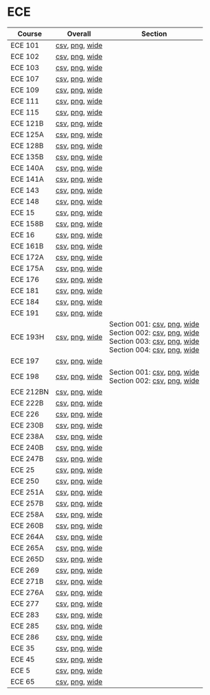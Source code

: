 # ECE

| Course | Overall | Section |
| ------ | ------- | ------- |
| ECE 101 | [csv](https://github.com/UCSD-Historical-Enrollment-Data/2025Winter/blob/main/overall/ECE%20101.csv), [png](https://raw.githubusercontent.com/UCSD-Historical-Enrollment-Data/2025Winter/main/plot_overall/ECE%20101.png), [wide](https://raw.githubusercontent.com/UCSD-Historical-Enrollment-Data/2025Winter/main/plot_overall_wide/ECE%20101.png) |  |
| ECE 102 | [csv](https://github.com/UCSD-Historical-Enrollment-Data/2025Winter/blob/main/overall/ECE%20102.csv), [png](https://raw.githubusercontent.com/UCSD-Historical-Enrollment-Data/2025Winter/main/plot_overall/ECE%20102.png), [wide](https://raw.githubusercontent.com/UCSD-Historical-Enrollment-Data/2025Winter/main/plot_overall_wide/ECE%20102.png) |  |
| ECE 103 | [csv](https://github.com/UCSD-Historical-Enrollment-Data/2025Winter/blob/main/overall/ECE%20103.csv), [png](https://raw.githubusercontent.com/UCSD-Historical-Enrollment-Data/2025Winter/main/plot_overall/ECE%20103.png), [wide](https://raw.githubusercontent.com/UCSD-Historical-Enrollment-Data/2025Winter/main/plot_overall_wide/ECE%20103.png) |  |
| ECE 107 | [csv](https://github.com/UCSD-Historical-Enrollment-Data/2025Winter/blob/main/overall/ECE%20107.csv), [png](https://raw.githubusercontent.com/UCSD-Historical-Enrollment-Data/2025Winter/main/plot_overall/ECE%20107.png), [wide](https://raw.githubusercontent.com/UCSD-Historical-Enrollment-Data/2025Winter/main/plot_overall_wide/ECE%20107.png) |  |
| ECE 109 | [csv](https://github.com/UCSD-Historical-Enrollment-Data/2025Winter/blob/main/overall/ECE%20109.csv), [png](https://raw.githubusercontent.com/UCSD-Historical-Enrollment-Data/2025Winter/main/plot_overall/ECE%20109.png), [wide](https://raw.githubusercontent.com/UCSD-Historical-Enrollment-Data/2025Winter/main/plot_overall_wide/ECE%20109.png) |  |
| ECE 111 | [csv](https://github.com/UCSD-Historical-Enrollment-Data/2025Winter/blob/main/overall/ECE%20111.csv), [png](https://raw.githubusercontent.com/UCSD-Historical-Enrollment-Data/2025Winter/main/plot_overall/ECE%20111.png), [wide](https://raw.githubusercontent.com/UCSD-Historical-Enrollment-Data/2025Winter/main/plot_overall_wide/ECE%20111.png) |  |
| ECE 115 | [csv](https://github.com/UCSD-Historical-Enrollment-Data/2025Winter/blob/main/overall/ECE%20115.csv), [png](https://raw.githubusercontent.com/UCSD-Historical-Enrollment-Data/2025Winter/main/plot_overall/ECE%20115.png), [wide](https://raw.githubusercontent.com/UCSD-Historical-Enrollment-Data/2025Winter/main/plot_overall_wide/ECE%20115.png) |  |
| ECE 121B | [csv](https://github.com/UCSD-Historical-Enrollment-Data/2025Winter/blob/main/overall/ECE%20121B.csv), [png](https://raw.githubusercontent.com/UCSD-Historical-Enrollment-Data/2025Winter/main/plot_overall/ECE%20121B.png), [wide](https://raw.githubusercontent.com/UCSD-Historical-Enrollment-Data/2025Winter/main/plot_overall_wide/ECE%20121B.png) |  |
| ECE 125A | [csv](https://github.com/UCSD-Historical-Enrollment-Data/2025Winter/blob/main/overall/ECE%20125A.csv), [png](https://raw.githubusercontent.com/UCSD-Historical-Enrollment-Data/2025Winter/main/plot_overall/ECE%20125A.png), [wide](https://raw.githubusercontent.com/UCSD-Historical-Enrollment-Data/2025Winter/main/plot_overall_wide/ECE%20125A.png) |  |
| ECE 128B | [csv](https://github.com/UCSD-Historical-Enrollment-Data/2025Winter/blob/main/overall/ECE%20128B.csv), [png](https://raw.githubusercontent.com/UCSD-Historical-Enrollment-Data/2025Winter/main/plot_overall/ECE%20128B.png), [wide](https://raw.githubusercontent.com/UCSD-Historical-Enrollment-Data/2025Winter/main/plot_overall_wide/ECE%20128B.png) |  |
| ECE 135B | [csv](https://github.com/UCSD-Historical-Enrollment-Data/2025Winter/blob/main/overall/ECE%20135B.csv), [png](https://raw.githubusercontent.com/UCSD-Historical-Enrollment-Data/2025Winter/main/plot_overall/ECE%20135B.png), [wide](https://raw.githubusercontent.com/UCSD-Historical-Enrollment-Data/2025Winter/main/plot_overall_wide/ECE%20135B.png) |  |
| ECE 140A | [csv](https://github.com/UCSD-Historical-Enrollment-Data/2025Winter/blob/main/overall/ECE%20140A.csv), [png](https://raw.githubusercontent.com/UCSD-Historical-Enrollment-Data/2025Winter/main/plot_overall/ECE%20140A.png), [wide](https://raw.githubusercontent.com/UCSD-Historical-Enrollment-Data/2025Winter/main/plot_overall_wide/ECE%20140A.png) |  |
| ECE 141A | [csv](https://github.com/UCSD-Historical-Enrollment-Data/2025Winter/blob/main/overall/ECE%20141A.csv), [png](https://raw.githubusercontent.com/UCSD-Historical-Enrollment-Data/2025Winter/main/plot_overall/ECE%20141A.png), [wide](https://raw.githubusercontent.com/UCSD-Historical-Enrollment-Data/2025Winter/main/plot_overall_wide/ECE%20141A.png) |  |
| ECE 143 | [csv](https://github.com/UCSD-Historical-Enrollment-Data/2025Winter/blob/main/overall/ECE%20143.csv), [png](https://raw.githubusercontent.com/UCSD-Historical-Enrollment-Data/2025Winter/main/plot_overall/ECE%20143.png), [wide](https://raw.githubusercontent.com/UCSD-Historical-Enrollment-Data/2025Winter/main/plot_overall_wide/ECE%20143.png) |  |
| ECE 148 | [csv](https://github.com/UCSD-Historical-Enrollment-Data/2025Winter/blob/main/overall/ECE%20148.csv), [png](https://raw.githubusercontent.com/UCSD-Historical-Enrollment-Data/2025Winter/main/plot_overall/ECE%20148.png), [wide](https://raw.githubusercontent.com/UCSD-Historical-Enrollment-Data/2025Winter/main/plot_overall_wide/ECE%20148.png) |  |
| ECE 15 | [csv](https://github.com/UCSD-Historical-Enrollment-Data/2025Winter/blob/main/overall/ECE%2015.csv), [png](https://raw.githubusercontent.com/UCSD-Historical-Enrollment-Data/2025Winter/main/plot_overall/ECE%2015.png), [wide](https://raw.githubusercontent.com/UCSD-Historical-Enrollment-Data/2025Winter/main/plot_overall_wide/ECE%2015.png) |  |
| ECE 158B | [csv](https://github.com/UCSD-Historical-Enrollment-Data/2025Winter/blob/main/overall/ECE%20158B.csv), [png](https://raw.githubusercontent.com/UCSD-Historical-Enrollment-Data/2025Winter/main/plot_overall/ECE%20158B.png), [wide](https://raw.githubusercontent.com/UCSD-Historical-Enrollment-Data/2025Winter/main/plot_overall_wide/ECE%20158B.png) |  |
| ECE 16 | [csv](https://github.com/UCSD-Historical-Enrollment-Data/2025Winter/blob/main/overall/ECE%2016.csv), [png](https://raw.githubusercontent.com/UCSD-Historical-Enrollment-Data/2025Winter/main/plot_overall/ECE%2016.png), [wide](https://raw.githubusercontent.com/UCSD-Historical-Enrollment-Data/2025Winter/main/plot_overall_wide/ECE%2016.png) |  |
| ECE 161B | [csv](https://github.com/UCSD-Historical-Enrollment-Data/2025Winter/blob/main/overall/ECE%20161B.csv), [png](https://raw.githubusercontent.com/UCSD-Historical-Enrollment-Data/2025Winter/main/plot_overall/ECE%20161B.png), [wide](https://raw.githubusercontent.com/UCSD-Historical-Enrollment-Data/2025Winter/main/plot_overall_wide/ECE%20161B.png) |  |
| ECE 172A | [csv](https://github.com/UCSD-Historical-Enrollment-Data/2025Winter/blob/main/overall/ECE%20172A.csv), [png](https://raw.githubusercontent.com/UCSD-Historical-Enrollment-Data/2025Winter/main/plot_overall/ECE%20172A.png), [wide](https://raw.githubusercontent.com/UCSD-Historical-Enrollment-Data/2025Winter/main/plot_overall_wide/ECE%20172A.png) |  |
| ECE 175A | [csv](https://github.com/UCSD-Historical-Enrollment-Data/2025Winter/blob/main/overall/ECE%20175A.csv), [png](https://raw.githubusercontent.com/UCSD-Historical-Enrollment-Data/2025Winter/main/plot_overall/ECE%20175A.png), [wide](https://raw.githubusercontent.com/UCSD-Historical-Enrollment-Data/2025Winter/main/plot_overall_wide/ECE%20175A.png) |  |
| ECE 176 | [csv](https://github.com/UCSD-Historical-Enrollment-Data/2025Winter/blob/main/overall/ECE%20176.csv), [png](https://raw.githubusercontent.com/UCSD-Historical-Enrollment-Data/2025Winter/main/plot_overall/ECE%20176.png), [wide](https://raw.githubusercontent.com/UCSD-Historical-Enrollment-Data/2025Winter/main/plot_overall_wide/ECE%20176.png) |  |
| ECE 181 | [csv](https://github.com/UCSD-Historical-Enrollment-Data/2025Winter/blob/main/overall/ECE%20181.csv), [png](https://raw.githubusercontent.com/UCSD-Historical-Enrollment-Data/2025Winter/main/plot_overall/ECE%20181.png), [wide](https://raw.githubusercontent.com/UCSD-Historical-Enrollment-Data/2025Winter/main/plot_overall_wide/ECE%20181.png) |  |
| ECE 184 | [csv](https://github.com/UCSD-Historical-Enrollment-Data/2025Winter/blob/main/overall/ECE%20184.csv), [png](https://raw.githubusercontent.com/UCSD-Historical-Enrollment-Data/2025Winter/main/plot_overall/ECE%20184.png), [wide](https://raw.githubusercontent.com/UCSD-Historical-Enrollment-Data/2025Winter/main/plot_overall_wide/ECE%20184.png) |  |
| ECE 191 | [csv](https://github.com/UCSD-Historical-Enrollment-Data/2025Winter/blob/main/overall/ECE%20191.csv), [png](https://raw.githubusercontent.com/UCSD-Historical-Enrollment-Data/2025Winter/main/plot_overall/ECE%20191.png), [wide](https://raw.githubusercontent.com/UCSD-Historical-Enrollment-Data/2025Winter/main/plot_overall_wide/ECE%20191.png) |  |
| ECE 193H | [csv](https://github.com/UCSD-Historical-Enrollment-Data/2025Winter/blob/main/overall/ECE%20193H.csv), [png](https://raw.githubusercontent.com/UCSD-Historical-Enrollment-Data/2025Winter/main/plot_overall/ECE%20193H.png), [wide](https://raw.githubusercontent.com/UCSD-Historical-Enrollment-Data/2025Winter/main/plot_overall_wide/ECE%20193H.png) | Section 001: [csv](https://github.com/UCSD-Historical-Enrollment-Data/2025Winter/blob/main/section/ECE%20193H_001.csv), [png](https://raw.githubusercontent.com/UCSD-Historical-Enrollment-Data/2025Winter/main/plot_section/ECE%20193H_001.png), [wide](https://raw.githubusercontent.com/UCSD-Historical-Enrollment-Data/2025Winter/main/plot_section_wide/ECE%20193H_001.png)<br>Section 002: [csv](https://github.com/UCSD-Historical-Enrollment-Data/2025Winter/blob/main/section/ECE%20193H_002.csv), [png](https://raw.githubusercontent.com/UCSD-Historical-Enrollment-Data/2025Winter/main/plot_section/ECE%20193H_002.png), [wide](https://raw.githubusercontent.com/UCSD-Historical-Enrollment-Data/2025Winter/main/plot_section_wide/ECE%20193H_002.png)<br>Section 003: [csv](https://github.com/UCSD-Historical-Enrollment-Data/2025Winter/blob/main/section/ECE%20193H_003.csv), [png](https://raw.githubusercontent.com/UCSD-Historical-Enrollment-Data/2025Winter/main/plot_section/ECE%20193H_003.png), [wide](https://raw.githubusercontent.com/UCSD-Historical-Enrollment-Data/2025Winter/main/plot_section_wide/ECE%20193H_003.png)<br>Section 004: [csv](https://github.com/UCSD-Historical-Enrollment-Data/2025Winter/blob/main/section/ECE%20193H_004.csv), [png](https://raw.githubusercontent.com/UCSD-Historical-Enrollment-Data/2025Winter/main/plot_section/ECE%20193H_004.png), [wide](https://raw.githubusercontent.com/UCSD-Historical-Enrollment-Data/2025Winter/main/plot_section_wide/ECE%20193H_004.png) |
| ECE 197 | [csv](https://github.com/UCSD-Historical-Enrollment-Data/2025Winter/blob/main/overall/ECE%20197.csv), [png](https://raw.githubusercontent.com/UCSD-Historical-Enrollment-Data/2025Winter/main/plot_overall/ECE%20197.png), [wide](https://raw.githubusercontent.com/UCSD-Historical-Enrollment-Data/2025Winter/main/plot_overall_wide/ECE%20197.png) |  |
| ECE 198 | [csv](https://github.com/UCSD-Historical-Enrollment-Data/2025Winter/blob/main/overall/ECE%20198.csv), [png](https://raw.githubusercontent.com/UCSD-Historical-Enrollment-Data/2025Winter/main/plot_overall/ECE%20198.png), [wide](https://raw.githubusercontent.com/UCSD-Historical-Enrollment-Data/2025Winter/main/plot_overall_wide/ECE%20198.png) | Section 001: [csv](https://github.com/UCSD-Historical-Enrollment-Data/2025Winter/blob/main/section/ECE%20198_001.csv), [png](https://raw.githubusercontent.com/UCSD-Historical-Enrollment-Data/2025Winter/main/plot_section/ECE%20198_001.png), [wide](https://raw.githubusercontent.com/UCSD-Historical-Enrollment-Data/2025Winter/main/plot_section_wide/ECE%20198_001.png)<br>Section 002: [csv](https://github.com/UCSD-Historical-Enrollment-Data/2025Winter/blob/main/section/ECE%20198_002.csv), [png](https://raw.githubusercontent.com/UCSD-Historical-Enrollment-Data/2025Winter/main/plot_section/ECE%20198_002.png), [wide](https://raw.githubusercontent.com/UCSD-Historical-Enrollment-Data/2025Winter/main/plot_section_wide/ECE%20198_002.png) |
| ECE 212BN | [csv](https://github.com/UCSD-Historical-Enrollment-Data/2025Winter/blob/main/overall/ECE%20212BN.csv), [png](https://raw.githubusercontent.com/UCSD-Historical-Enrollment-Data/2025Winter/main/plot_overall/ECE%20212BN.png), [wide](https://raw.githubusercontent.com/UCSD-Historical-Enrollment-Data/2025Winter/main/plot_overall_wide/ECE%20212BN.png) |  |
| ECE 222B | [csv](https://github.com/UCSD-Historical-Enrollment-Data/2025Winter/blob/main/overall/ECE%20222B.csv), [png](https://raw.githubusercontent.com/UCSD-Historical-Enrollment-Data/2025Winter/main/plot_overall/ECE%20222B.png), [wide](https://raw.githubusercontent.com/UCSD-Historical-Enrollment-Data/2025Winter/main/plot_overall_wide/ECE%20222B.png) |  |
| ECE 226 | [csv](https://github.com/UCSD-Historical-Enrollment-Data/2025Winter/blob/main/overall/ECE%20226.csv), [png](https://raw.githubusercontent.com/UCSD-Historical-Enrollment-Data/2025Winter/main/plot_overall/ECE%20226.png), [wide](https://raw.githubusercontent.com/UCSD-Historical-Enrollment-Data/2025Winter/main/plot_overall_wide/ECE%20226.png) |  |
| ECE 230B | [csv](https://github.com/UCSD-Historical-Enrollment-Data/2025Winter/blob/main/overall/ECE%20230B.csv), [png](https://raw.githubusercontent.com/UCSD-Historical-Enrollment-Data/2025Winter/main/plot_overall/ECE%20230B.png), [wide](https://raw.githubusercontent.com/UCSD-Historical-Enrollment-Data/2025Winter/main/plot_overall_wide/ECE%20230B.png) |  |
| ECE 238A | [csv](https://github.com/UCSD-Historical-Enrollment-Data/2025Winter/blob/main/overall/ECE%20238A.csv), [png](https://raw.githubusercontent.com/UCSD-Historical-Enrollment-Data/2025Winter/main/plot_overall/ECE%20238A.png), [wide](https://raw.githubusercontent.com/UCSD-Historical-Enrollment-Data/2025Winter/main/plot_overall_wide/ECE%20238A.png) |  |
| ECE 240B | [csv](https://github.com/UCSD-Historical-Enrollment-Data/2025Winter/blob/main/overall/ECE%20240B.csv), [png](https://raw.githubusercontent.com/UCSD-Historical-Enrollment-Data/2025Winter/main/plot_overall/ECE%20240B.png), [wide](https://raw.githubusercontent.com/UCSD-Historical-Enrollment-Data/2025Winter/main/plot_overall_wide/ECE%20240B.png) |  |
| ECE 247B | [csv](https://github.com/UCSD-Historical-Enrollment-Data/2025Winter/blob/main/overall/ECE%20247B.csv), [png](https://raw.githubusercontent.com/UCSD-Historical-Enrollment-Data/2025Winter/main/plot_overall/ECE%20247B.png), [wide](https://raw.githubusercontent.com/UCSD-Historical-Enrollment-Data/2025Winter/main/plot_overall_wide/ECE%20247B.png) |  |
| ECE 25 | [csv](https://github.com/UCSD-Historical-Enrollment-Data/2025Winter/blob/main/overall/ECE%2025.csv), [png](https://raw.githubusercontent.com/UCSD-Historical-Enrollment-Data/2025Winter/main/plot_overall/ECE%2025.png), [wide](https://raw.githubusercontent.com/UCSD-Historical-Enrollment-Data/2025Winter/main/plot_overall_wide/ECE%2025.png) |  |
| ECE 250 | [csv](https://github.com/UCSD-Historical-Enrollment-Data/2025Winter/blob/main/overall/ECE%20250.csv), [png](https://raw.githubusercontent.com/UCSD-Historical-Enrollment-Data/2025Winter/main/plot_overall/ECE%20250.png), [wide](https://raw.githubusercontent.com/UCSD-Historical-Enrollment-Data/2025Winter/main/plot_overall_wide/ECE%20250.png) |  |
| ECE 251A | [csv](https://github.com/UCSD-Historical-Enrollment-Data/2025Winter/blob/main/overall/ECE%20251A.csv), [png](https://raw.githubusercontent.com/UCSD-Historical-Enrollment-Data/2025Winter/main/plot_overall/ECE%20251A.png), [wide](https://raw.githubusercontent.com/UCSD-Historical-Enrollment-Data/2025Winter/main/plot_overall_wide/ECE%20251A.png) |  |
| ECE 257B | [csv](https://github.com/UCSD-Historical-Enrollment-Data/2025Winter/blob/main/overall/ECE%20257B.csv), [png](https://raw.githubusercontent.com/UCSD-Historical-Enrollment-Data/2025Winter/main/plot_overall/ECE%20257B.png), [wide](https://raw.githubusercontent.com/UCSD-Historical-Enrollment-Data/2025Winter/main/plot_overall_wide/ECE%20257B.png) |  |
| ECE 258A | [csv](https://github.com/UCSD-Historical-Enrollment-Data/2025Winter/blob/main/overall/ECE%20258A.csv), [png](https://raw.githubusercontent.com/UCSD-Historical-Enrollment-Data/2025Winter/main/plot_overall/ECE%20258A.png), [wide](https://raw.githubusercontent.com/UCSD-Historical-Enrollment-Data/2025Winter/main/plot_overall_wide/ECE%20258A.png) |  |
| ECE 260B | [csv](https://github.com/UCSD-Historical-Enrollment-Data/2025Winter/blob/main/overall/ECE%20260B.csv), [png](https://raw.githubusercontent.com/UCSD-Historical-Enrollment-Data/2025Winter/main/plot_overall/ECE%20260B.png), [wide](https://raw.githubusercontent.com/UCSD-Historical-Enrollment-Data/2025Winter/main/plot_overall_wide/ECE%20260B.png) |  |
| ECE 264A | [csv](https://github.com/UCSD-Historical-Enrollment-Data/2025Winter/blob/main/overall/ECE%20264A.csv), [png](https://raw.githubusercontent.com/UCSD-Historical-Enrollment-Data/2025Winter/main/plot_overall/ECE%20264A.png), [wide](https://raw.githubusercontent.com/UCSD-Historical-Enrollment-Data/2025Winter/main/plot_overall_wide/ECE%20264A.png) |  |
| ECE 265A | [csv](https://github.com/UCSD-Historical-Enrollment-Data/2025Winter/blob/main/overall/ECE%20265A.csv), [png](https://raw.githubusercontent.com/UCSD-Historical-Enrollment-Data/2025Winter/main/plot_overall/ECE%20265A.png), [wide](https://raw.githubusercontent.com/UCSD-Historical-Enrollment-Data/2025Winter/main/plot_overall_wide/ECE%20265A.png) |  |
| ECE 265D | [csv](https://github.com/UCSD-Historical-Enrollment-Data/2025Winter/blob/main/overall/ECE%20265D.csv), [png](https://raw.githubusercontent.com/UCSD-Historical-Enrollment-Data/2025Winter/main/plot_overall/ECE%20265D.png), [wide](https://raw.githubusercontent.com/UCSD-Historical-Enrollment-Data/2025Winter/main/plot_overall_wide/ECE%20265D.png) |  |
| ECE 269 | [csv](https://github.com/UCSD-Historical-Enrollment-Data/2025Winter/blob/main/overall/ECE%20269.csv), [png](https://raw.githubusercontent.com/UCSD-Historical-Enrollment-Data/2025Winter/main/plot_overall/ECE%20269.png), [wide](https://raw.githubusercontent.com/UCSD-Historical-Enrollment-Data/2025Winter/main/plot_overall_wide/ECE%20269.png) |  |
| ECE 271B | [csv](https://github.com/UCSD-Historical-Enrollment-Data/2025Winter/blob/main/overall/ECE%20271B.csv), [png](https://raw.githubusercontent.com/UCSD-Historical-Enrollment-Data/2025Winter/main/plot_overall/ECE%20271B.png), [wide](https://raw.githubusercontent.com/UCSD-Historical-Enrollment-Data/2025Winter/main/plot_overall_wide/ECE%20271B.png) |  |
| ECE 276A | [csv](https://github.com/UCSD-Historical-Enrollment-Data/2025Winter/blob/main/overall/ECE%20276A.csv), [png](https://raw.githubusercontent.com/UCSD-Historical-Enrollment-Data/2025Winter/main/plot_overall/ECE%20276A.png), [wide](https://raw.githubusercontent.com/UCSD-Historical-Enrollment-Data/2025Winter/main/plot_overall_wide/ECE%20276A.png) |  |
| ECE 277 | [csv](https://github.com/UCSD-Historical-Enrollment-Data/2025Winter/blob/main/overall/ECE%20277.csv), [png](https://raw.githubusercontent.com/UCSD-Historical-Enrollment-Data/2025Winter/main/plot_overall/ECE%20277.png), [wide](https://raw.githubusercontent.com/UCSD-Historical-Enrollment-Data/2025Winter/main/plot_overall_wide/ECE%20277.png) |  |
| ECE 283 | [csv](https://github.com/UCSD-Historical-Enrollment-Data/2025Winter/blob/main/overall/ECE%20283.csv), [png](https://raw.githubusercontent.com/UCSD-Historical-Enrollment-Data/2025Winter/main/plot_overall/ECE%20283.png), [wide](https://raw.githubusercontent.com/UCSD-Historical-Enrollment-Data/2025Winter/main/plot_overall_wide/ECE%20283.png) |  |
| ECE 285 | [csv](https://github.com/UCSD-Historical-Enrollment-Data/2025Winter/blob/main/overall/ECE%20285.csv), [png](https://raw.githubusercontent.com/UCSD-Historical-Enrollment-Data/2025Winter/main/plot_overall/ECE%20285.png), [wide](https://raw.githubusercontent.com/UCSD-Historical-Enrollment-Data/2025Winter/main/plot_overall_wide/ECE%20285.png) |  |
| ECE 286 | [csv](https://github.com/UCSD-Historical-Enrollment-Data/2025Winter/blob/main/overall/ECE%20286.csv), [png](https://raw.githubusercontent.com/UCSD-Historical-Enrollment-Data/2025Winter/main/plot_overall/ECE%20286.png), [wide](https://raw.githubusercontent.com/UCSD-Historical-Enrollment-Data/2025Winter/main/plot_overall_wide/ECE%20286.png) |  |
| ECE 35 | [csv](https://github.com/UCSD-Historical-Enrollment-Data/2025Winter/blob/main/overall/ECE%2035.csv), [png](https://raw.githubusercontent.com/UCSD-Historical-Enrollment-Data/2025Winter/main/plot_overall/ECE%2035.png), [wide](https://raw.githubusercontent.com/UCSD-Historical-Enrollment-Data/2025Winter/main/plot_overall_wide/ECE%2035.png) |  |
| ECE 45 | [csv](https://github.com/UCSD-Historical-Enrollment-Data/2025Winter/blob/main/overall/ECE%2045.csv), [png](https://raw.githubusercontent.com/UCSD-Historical-Enrollment-Data/2025Winter/main/plot_overall/ECE%2045.png), [wide](https://raw.githubusercontent.com/UCSD-Historical-Enrollment-Data/2025Winter/main/plot_overall_wide/ECE%2045.png) |  |
| ECE 5 | [csv](https://github.com/UCSD-Historical-Enrollment-Data/2025Winter/blob/main/overall/ECE%205.csv), [png](https://raw.githubusercontent.com/UCSD-Historical-Enrollment-Data/2025Winter/main/plot_overall/ECE%205.png), [wide](https://raw.githubusercontent.com/UCSD-Historical-Enrollment-Data/2025Winter/main/plot_overall_wide/ECE%205.png) |  |
| ECE 65 | [csv](https://github.com/UCSD-Historical-Enrollment-Data/2025Winter/blob/main/overall/ECE%2065.csv), [png](https://raw.githubusercontent.com/UCSD-Historical-Enrollment-Data/2025Winter/main/plot_overall/ECE%2065.png), [wide](https://raw.githubusercontent.com/UCSD-Historical-Enrollment-Data/2025Winter/main/plot_overall_wide/ECE%2065.png) |  |
